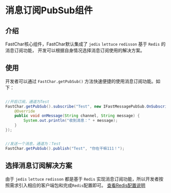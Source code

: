 # 消息订阅PubSub组件
## 介绍
FastChar核心组件，FastChar默认集成了 `jedis` `lettuce` `redisson` 基于 `Redis` 的消息订阅功能，
开发可以根据自身情况选择消息订阅使用的解决方案。


## 使用
开发者可以通过 `FastChar.getPubSub()` 方法快速便捷的使用消息订阅功能。如下：

```java

//开启订阅，通道为Test
FastChar.getPubSub().subscribe("Test", new IFastMessagePubSub.OnSubscribe() {
    @Override
    public void onMessage(String channel, String message) {
        System.out.println("收到消息：" + message);
    }
});


//发送一个消息，通道为：Test
FastChar.getPubSub().publish("Test", "你在干嘛111！");
```

## 选择消息订阅解决方案
由于 `jedis` `lettuce` `redisson` 都是基于 `Redis` 实现消息订阅功能，所以开发者按照需求引入相应的客户端包和完成`Redis`配置即可。
[查看Redis配置说明](cache-info.md#redis配置)
